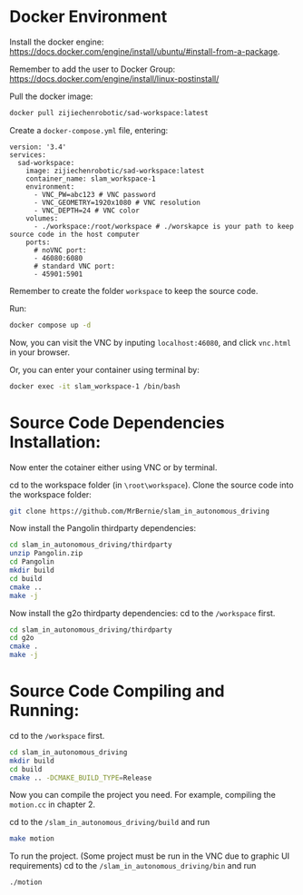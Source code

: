 # Docker Environment

Install the docker engine: https://docs.docker.com/engine/install/ubuntu/#install-from-a-package.

Remember to add the user to Docker Group: https://docs.docker.com/engine/install/linux-postinstall/

Pull the docker image: 
```bash
docker pull zijiechenrobotic/sad-workspace:latest
```

Create a `docker-compose.yml` file, entering:
```
version: '3.4'
services:
  sad-workspace:
    image: zijiechenrobotic/sad-workspace:latest
    container_name: slam_workspace-1
    environment:
      - VNC_PW=abc123 # VNC password
      - VNC_GEOMETRY=1920x1080 # VNC resolution
      - VNC_DEPTH=24 # VNC color
    volumes:
      - ./workspace:/root/workspace # ./worskapce is your path to keep source code in the host computer
    ports:
      # noVNC port:
      - 46080:6080
      # standard VNC port:
      - 45901:5901
```
Remember to create the folder `workspace` to keep the source code.

Run:
```bash
docker compose up -d
```

Now, you can visit the VNC by inputing `localhost:46080`, and click `vnc.html` in your browser.

Or, you can enter your container using terminal by:
```bash
docker exec -it slam_workspace-1 /bin/bash
```

# Source Code Dependencies Installation: 

Now enter the cotainer either using VNC or by terminal.

cd to the workspace folder (in `\root\workspace`). Clone the source code into the workspace folder:
```bash
git clone https://github.com/MrBernie/slam_in_autonomous_driving
```
Now install the Pangolin thirdparty dependencies:
```bash
cd slam_in_autonomous_driving/thirdparty
unzip Pangolin.zip
cd Pangolin
mkdir build
cd build
cmake ..
make -j
```

Now install the g2o thirdparty dependencies:
cd to the `/workspace` first.
```bash
cd slam_in_autonomous_driving/thirdparty
cd g2o
cmake .
make -j
```

# Source Code Compiling and Running:
cd to the `/workspace` first.
```bash
cd slam_in_autonomous_driving
mkdir build
cd build
cmake .. -DCMAKE_BUILD_TYPE=Release
```
Now you can compile the project you need.
For example, compiling the `motion.cc` in chapter 2.

cd to the `/slam_in_autonomous_driving/build` and run
```bash
make motion
```

To run the project. (Some project must be run in the VNC due to graphic UI requirements)
cd to the `/slam_in_autonomous_driving/bin` and run
```bash
./motion
```




